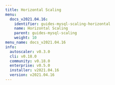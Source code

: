 ```yaml
---
title: Horizontal Scaling
menu:
  docs_v2021.04.16:
    identifier: guides-mysql-scaling-horizontal
    name: Horizontal Scaling
    parent: guides-mysql-scaling
    weight: 10
menu_name: docs_v2021.04.16
info:
  autoscaler: v0.3.0
  cli: v0.18.0
  community: v0.18.0
  enterprise: v0.5.0
  installer: v2021.04.16
  version: v2021.04.16
---
```


